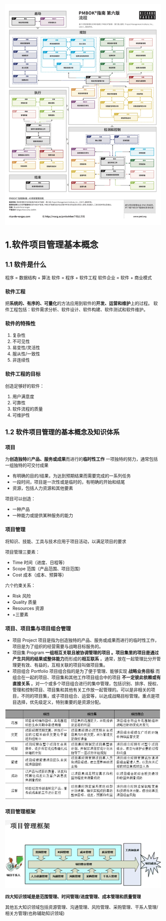 

![image-20220928110100942](软件管理期末复习.assets/image-20220928110100942.png)

# 1.软件项目管理基本概念

## 1.1 软件是什么

程序 = 数据结构 + 算法
软件 = 程序 + 软件工程
软件企业 = 软件 + 商业模式

### 软件工程

把**系统的、有序的、可量化**的方法应用到软件的**开发、运营和维护**上的过程。
软件工程包括：软件需求分析、软件设计、软件构建、软件测试和软件维护。

### 软件的特殊性

1. 复杂性
2. 不可见性
3. 易变性/灵活性
4. 服从性/一致性
5. 非连续性

### 软件工程的目标

创造足够好的软件：

1. 用户满意度
2. 可靠性
3. 软件流程的质量
4. 可维护性

## 1.2 软件项目管理的基本概念及知识体系

### 项目

为**创造独特**的**产品、服务或成果**而进行的**临时性工作**
一项独特的努力，通常包括一组独特的可交付成果

* 有明确的目的/结果，为达到预期结果而需要完成的一系列任务
* 一段时间，项目是一次性或是临时的，有明确的开始和结尾
* 资源，包括人力资源和其他要素

项目可以创造：

* 一种产品
* 一种能力或提供某种服务的能力

### 项目管理

将知识、技能、工具与技术应用于项目活动，以满足项目的要求

项目管理三要素：

* Time 时间（进度、日程等）
* Scope 范围（产品范围、项目范围）
* Cost 成本（成本、预算等）

六个约束关系：

* Risk 风险
* Quality 质量
* Resources 资源
* +三要素

### 项目、项目集与项目组合管理

- 项目 Project
  项目是指为创造独特的产品、服务或成果而进行的临时性工作，项目是为了组织的经营需要与战略目标服务的。
- 项目集 Program
  **一组相互关联且被协调管理的项目 。**项目集里的项目是通过产生**共同的结果或整体能力**而形成的**相互联系** 。通常，放在一起管理比分开管理更有效、有益的，互相关联的项目叫做项目集。
- 项目组合 Portfolio
  项目组合指的是为了便于管理、能够实现 **战略业务目标** 而组合在一起的项目、项目集和其他工作项目组合中的项目 **不一定彼此依赖或有直接关系** 。对一个或多个项目组合进行的集中管理，包括识别、排序、授权、管理和控制项目、项目集和其他有关工作放一起管理的。可以是非相关的项目，不同的项目集，或子项目组合、运营等，以达成战略目标管理。重点是项目选择，优先级定义，特别重要的是资源分配。

<img src="软件管理期末复习.assets/image-20230105230111095.png" alt="image-20230105230111095" style="zoom:80%;" />

### 项目管理框架

<img src="软件管理期末复习.assets/image-20230105230148055.png" alt="image-20230105230148055" style="zoom: 50%;" />

**四大知识领域是是范围管理、时间管理/进度管理、成本管理和质量管理**

其他五大知识领域包括资源管理、沟通管理、风险管理、采购管理、干系人管理/相关方管理(也称辅助知识领域)